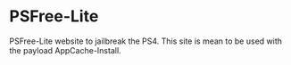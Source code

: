 # PSFree-Lite
PSFree-Lite website to jailbreak the PS4.
This site is mean to be used with the payload AppCache-Install.
